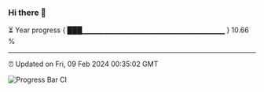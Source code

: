 ### Hi there 👋

⏳ Year progress { ███▁▁▁▁▁▁▁▁▁▁▁▁▁▁▁▁▁▁▁▁▁▁▁▁▁▁▁ } 10.66 %

---

⏰ Updated on Fri, 09 Feb 2024 00:35:02 GMT

![Progress Bar CI](https://github.com/Shyam-Makwana/GitHub-Actions-Demo/workflows/Progress%20Bar%20CI/badge.svg)
